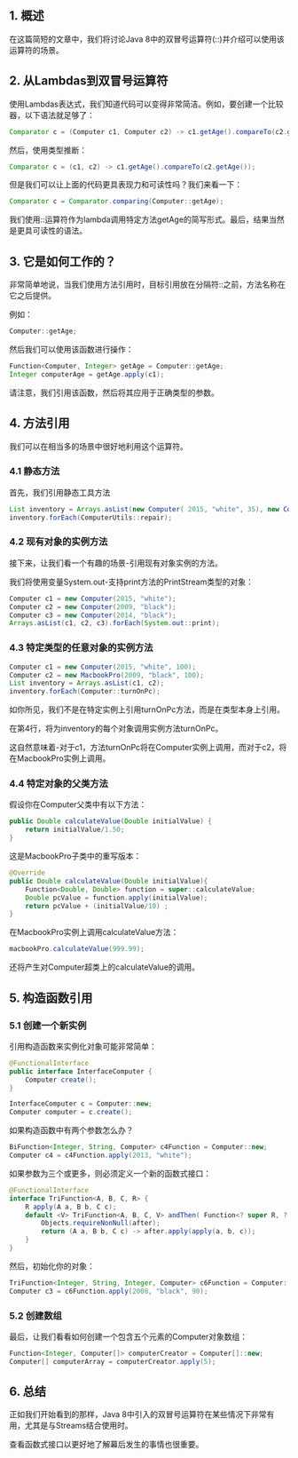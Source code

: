 ## 1. 概述

在这篇简短的文章中，我们将讨论Java 8中的双冒号运算符(::)并介绍可以使用该运算符的场景。

## 2. 从Lambdas到双冒号运算符

使用Lambdas表达式，我们知道代码可以变得非常简洁。例如，要创建一个比较器，以下语法就足够了：

```java
Comparator c = (Computer c1, Computer c2) -> c1.getAge().compareTo(c2.getAge());

```

然后，使用类型推断：

```java
Comparator c = (c1, c2) -> c1.getAge().compareTo(c2.getAge());
```

但是我们可以让上面的代码更具表现力和可读性吗？我们来看一下：

```java
Comparator c = Comparator.comparing(Computer::getAge);
```

我们使用::运算符作为lambda调用特定方法getAge的简写形式。最后，结果当然是更具可读性的语法。

## 3. 它是如何工作的？

非常简单地说，当我们使用方法引用时，目标引用放在分隔符::之前，方法名称在它之后提供。

例如：

```java
Computer::getAge;
```

然后我们可以使用该函数进行操作：

```java
Function<Computer, Integer> getAge = Computer::getAge;
Integer computerAge = getAge.apply(c1);
```

请注意，我们引用该函数，然后将其应用于正确类型的参数。

## 4. 方法引用

我们可以在相当多的场景中很好地利用这个运算符。

### 4.1 静态方法

首先，我们引用静态工具方法

```java
List inventory = Arrays.asList(new Computer( 2015, "white", 35), new Computer(2009, "black", 65));
inventory.forEach(ComputerUtils::repair);
```

### 4.2 现有对象的实例方法

接下来，让我们看一个有趣的场景-引用现有对象实例的方法。

我们将使用变量System.out-支持print方法的PrintStream类型的对象：

```java
Computer c1 = new Computer(2015, "white");
Computer c2 = new Computer(2009, "black");
Computer c3 = new Computer(2014, "black");
Arrays.asList(c1, c2, c3).forEach(System.out::print);
```

### 4.3 特定类型的任意对象的实例方法

```java
Computer c1 = new Computer(2015, "white", 100);
Computer c2 = new MacbookPro(2009, "black", 100);
List inventory = Arrays.asList(c1, c2);
inventory.forEach(Computer::turnOnPc);
```

如你所见，我们不是在特定实例上引用turnOnPc方法，而是在类型本身上引用。

在第4行，将为inventory的每个对象调用实例方法turnOnPc。

这自然意味着-对于c1，方法turnOnPc将在Computer实例上调用，而对于c2，将在MacbookPro实例上调用。

### 4.4 特定对象的父类方法

假设你在Computer父类中有以下方法：

```java
public Double calculateValue(Double initialValue) {
    return initialValue/1.50;
}
```

这是MacbookPro子类中的重写版本：

```java
@Override
public Double calculateValue(Double initialValue){
    Function<Double, Double> function = super::calculateValue;
    Double pcValue = function.apply(initialValue);
    return pcValue + (initialValue/10) ;
}
```

在MacbookPro实例上调用calculateValue方法：

```java
macbookPro.calculateValue(999.99);
```

还将产生对Computer超类上的calculateValue的调用。

## 5. 构造函数引用

### 5.1 创建一个新实例

引用构造函数来实例化对象可能非常简单：

```java
@FunctionalInterface
public interface InterfaceComputer {
    Computer create();
}

InterfaceComputer c = Computer::new;
Computer computer = c.create();
```

如果构造函数中有两个参数怎么办？

```java
BiFunction<Integer, String, Computer> c4Function = Computer::new; 
Computer c4 = c4Function.apply(2013, "white");
```

如果参数为三个或更多，则必须定义一个新的函数式接口：

```java
@FunctionalInterface 
interface TriFunction<A, B, C, R> { 
    R apply(A a, B b, C c); 
    default <V> TriFunction<A, B, C, V> andThen( Function<? super R, ? extends V> after) { 
        Objects.requireNonNull(after); 
        return (A a, B b, C c) -> after.apply(apply(a, b, c)); 
    } 
}
```

然后，初始化你的对象：

```java
TriFunction<Integer, String, Integer, Computer> c6Function = Computer::new;
Computer c3 = c6Function.apply(2008, "black", 90);
```

### 5.2 创建数组

最后，让我们看看如何创建一个包含五个元素的Computer对象数组：

```java
Function<Integer, Computer[]> computerCreator = Computer[]::new;
Computer[] computerArray = computerCreator.apply(5);
```

## 6. 总结

正如我们开始看到的那样，Java 8中引入的双冒号运算符在某些情况下非常有用，尤其是与Streams结合使用时。

查看函数式接口以更好地了解幕后发生的事情也很重要。